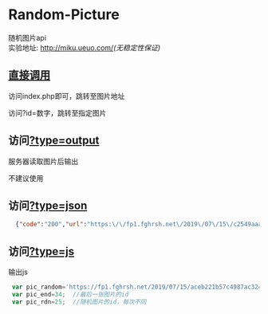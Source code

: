 # Random-Picture
随机图片api    
实验地址:  <http://miku.ueuo.com/>*(无稳定性保证)*



## [直接调用](http://miku.ueuo.com/)

访问index.php即可，跳转至图片地址   

访问?id=数字，跳转至指定图片


## 访问[?type=output](http://miku.ueuo.com/?type=output)

服务器读取图片后输出   

不建议使用


## 访问[?type=json](http://miku.ueuo.com/?type=json)
```json  
  {"code":"200","url":"https:\/\/fp1.fghrsh.net\/2019\/07\/15\/c2549aaa63db078834ead6a92fe63b61.jpg","width":"1920","height":"1080","mime":"image\/jpeg","size":"821735"}
```

## 访问[?type=js](http://miku.ueuo.com?type=js)

输出js
```javascript
 var pic_random='https://fp1.fghrsh.net/2019/07/15/aceb221b57c4987ac324e10aeaf69ede.jpg';
 var pic_end=34;  //最后一张图片的id
 var pic_rdn=25;  //随机图片的id，每次不同
```
